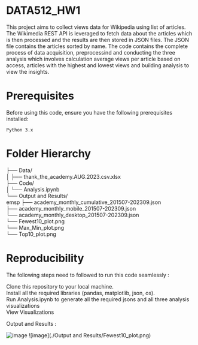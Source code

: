 # DATA512_HW1

This project aims to collect views data for Wikipedia using list of articles. The Wikimedia REST API is leveraged to fetch data about the articles which is then processed and the results are then stored in JSON files. The JSON file contains the articles sorted by name. The code contains the complete process of data acquisition, preprocessind and conducting the three analysis which involves calculation average views per article based on access, articles with the highest and lowest views and building analysis to view the insights.

# Prerequisites
Before using this code, ensure you have the following prerequisites installed:

    Python 3.x

# Folder Hierarchy

├── Data/<br>
│   ├── thank_the_academy.AUG.2023.csv.xlsx<br>
├── Code/<br>
│   └── Analysis.ipynb<br>
└── Output and Results/<br>
    emsp ├── academy_monthly_cumulative_201507-202309.json<br>
        ├── academy_monthly_mobile_201507-202309.json<br>
        └── academy_monthly_desktop_201507-202309.json<br>
        └── Fewest10_plot.png<br>
        └── Max_Min_plot.png<br>
        └── Top10_plot.png<br>

# Reproducibility

The following steps need to followed to run this code seamlessly :

Clone this repository to your local machine.<br>
Install all the required libraries (pandas, matplotlib, json, os).<br>
Run Analysis.ipynb to generate all the required jsons and all three analysis visualizations<br>
View Visualizations<br>


Output and Results :

![image](https://drive.google.com/file/d/1coFaWvP5JOcGp9HDkbpr7C2j2ljL0eA5/view?usp=sharing)
![image](./Output and Results/Fewest10_plot.png)
